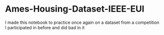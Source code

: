# Ames-Housing-Dataset-IEEE-EUI
I made this notebook to practice once again on a dataset from a competition I participated in before and did bad in it
